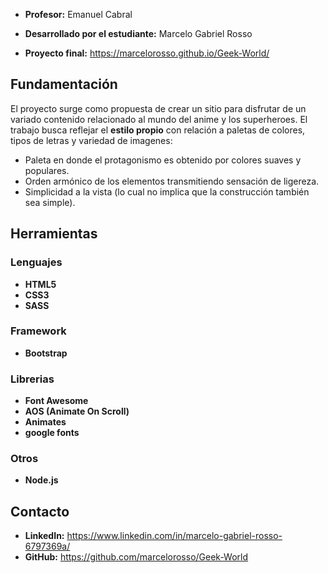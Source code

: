 * **Profesor:** Emanuel Cabral

* **Desarrollado por el estudiante:** Marcelo Gabriel Rosso

* **Proyecto final:** https://marcelorosso.github.io/Geek-World/

## Fundamentación

El proyecto surge como propuesta de crear un sitio para disfrutar de un variado contenido relacionado al mundo del anime y los superheroes.
El trabajo busca reflejar el **estilo propio** con relación a paletas de colores, tipos de letras y variedad de imagenes:

* Paleta en donde el protagonismo es obtenido por colores suaves y populares.
* Orden armónico de los elementos transmitiendo sensación de ligereza.
* Simplicidad a la vista (lo cual no implica que la construcción también sea simple).

## Herramientas

### Lenguajes
* **HTML5**
* **CSS3**
* **SASS**

### Framework
* **Bootstrap**

### Librerias
* **Font Awesome**
* **AOS (Animate On Scroll)**
* **Animates**
* **google fonts**

### Otros
* **Node.js**

## Contacto

* **LinkedIn:** https://www.linkedin.com/in/marcelo-gabriel-rosso-6797369a/
* **GitHub:** https://github.com/marcelorosso/Geek-World
